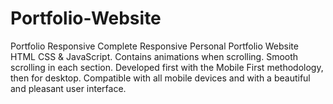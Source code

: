 # Portfolio-Website
Portfolio Responsive Complete
Responsive Personal Portfolio Website HTML CSS & JavaScript.
Contains animations when scrolling.
Smooth scrolling in each section.
Developed first with the Mobile First methodology, then for desktop.
Compatible with all mobile devices and with a beautiful and pleasant user interface.
